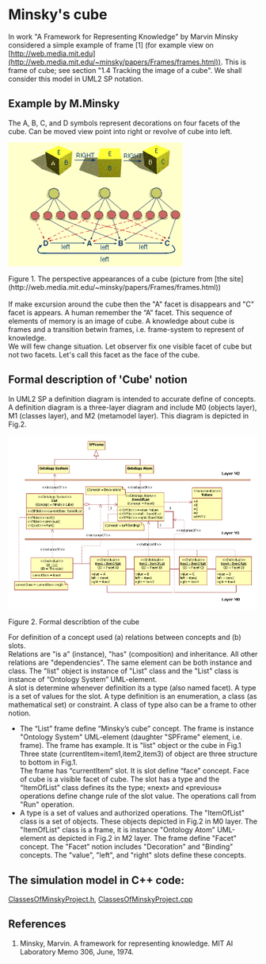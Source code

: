 # Minsky's cube
In work "A Framework for Representing Knowledge" by Marvin Minsky considered a simple example of frame [1]
(for example view on [http://web.media.mit.edu](http://web.media.mit.edu/~minsky/papers/Frames/frames.html)).
This is frame of cube; see section "1.4 Tracking the image of a cube". We shall consider this model in UML2 SP notation.
## Example by M.Minsky
The A, B, C, and D symbols represent decorations on four facets of the cube. 
Can be moved view point into right or revolve of cube into left.
<p><img src="Image4.gif" alt="" /></p>
Figure 1. The perspective appearances of a cube (picture from [the site](http://web.media.mit.edu/~minsky/papers/Frames/frames.html))<br/><br/>
If make excursion around the cube then the "A" facet is disappears and "C" facet is appears. A human remember the “A” facet. This sequence of elements of memory is an image of cube. A knowledge about cube is frames and a transition betwin frames, i.e. frame-system to represent of knowledge.<br/>
We will few change situation. Let observer fix one visible facet of cube but not two facets. Let's call this facet as the face of the cube.

## Formal description of 'Cube' notion
In UML2 SP a definition diagram is intended to accurate define of concepts. 
A definition diagram is a three-layer diagram and include M0 (objects layer), M1 (classes layer), and M2 (metamodel layer). 
This diagram is depicted in Fig.2.
<p><img src="cube.png" alt="" /></p>
Figure 2. Formal describtion of the cube<br/>

For definition of a concept used (a) relations between concepts and (b) slots.<br/>
Relations are "is a" (instance), "has" (composition) and inheritance. All other relations are "dependencies". The same element can be both instance and class. The "list" object is instance of "List" class and the "List" class is instance of “Ontology System” UML-element.<br/>
A slot is determine whenever definition its a type (also named facet). A type is a set of values for the slot. A type definition is an enumeration, a class (as mathematical set) or constraint. A class of type also can be a frame to other notion.

- The “List” frame define “Minsky’s cube” concept. The frame is instance "Ontology System" UML-element 
(daughter "SPFrame" element, i.e. frame). The frame has example. It is "list" object or the cube in Fig.1
Three state (currentItem=item1,item2,item3) of object are three structure to bottom in Fig.1.<br/> 
The frame has “currentItem” slot. It is slot define “face” concept. Face of cube is a visible facet of cube. 
The slot has a type and the “ItemOfList” class defines its the type; «next» and «previous» operations define 
change rule of the slot value. The operations call from "Run" operation.<br/>
- A type is a set of values and authorized operations. The "ItemOfList" class is a set of objects. 
These objects depicted in Fig.2 in M0 layer. The "ItemOfList" class is a frame, it is instance "Ontology Atom" UML-element as depicted in Fig.2 in M2 layer. 
The frame define "Facet" concept. The "Facet" notion includes "Decoration" and "Binding" concepts. The "value", "left", and "right" slots define these concepts.

## The simulation model in C++ code:  
[ClassesOfMinskyProject.h](https://github.com/vgurianov/uml-sp/blob/master/examples/minsky/ClassesOfMinskyProject.h), 
[ClassesOfMinskyProject.cpp](https://github.com/vgurianov/uml-sp/blob/master/examples/minsky/ClassesOfMinskyProject.cpp)
## References
1. Minsky, Marvin. A framework for representing knowledge. MIT AI Laboratory Memo 306, June, 1974.
 
